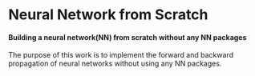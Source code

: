 # Neural Network from Scratch
#### Building a neural network(NN) from scratch without any NN packages

The purpose of this work is to implement the forward and backward propagation of neural networks without using any NN packages.
  
  
